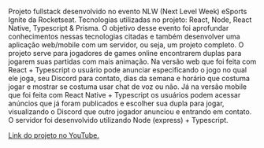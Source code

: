 Projeto fullstack desenvolvido no evento NLW (Next Level Week) eSports Ignite da Rocketseat. Tecnologias utilizadas no projeto: React, Node, React Native, Typescript & Prisma. O objetivo desse evento foi aprofundar conhecimentos nessas tecnologias citadas e também desenvolver uma aplicação web/mobile com um servidor, ou seja, um projeto completo. O projeto serve para jogadores de games online encontrarem duplas para jogarem suas partidas com mais animação. Na versão web que foi feita com React + Typescript o usuário pode anunciar especificando o jogo no qual ele joga, seu Discord para contato, dias da semana e horário que costuma jogar e mostrar se costuma usar chat de voz ou não. Já na versão mobile que foi feita com React Native + Typescript os usuários podem acessar anúncios que já foram publicados e escolher sua dupla para jogar, visualizando o Discord que outro jogador anunciou e entrando em contato. O servidor foi desenvolvido utilizando Node (express) + Typescript.

[Link do projeto no YouTube.](https://www.youtube.com/watch?v=542PWBuowhc&feature=youtu.be)
